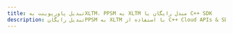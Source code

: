 ---title: تبدیل پاورپوینت بهXLTM، PPSM به XLTM مبدل رایگان یا C++ SDKdescription: تبدیل رایگانPPSM به XLTM با استفاده از C++ Cloud APIs & SDK. همچنین اسناد Microsoft PowerPoint را در Cloud ایجاد، ویرایش و رندر کنید.---